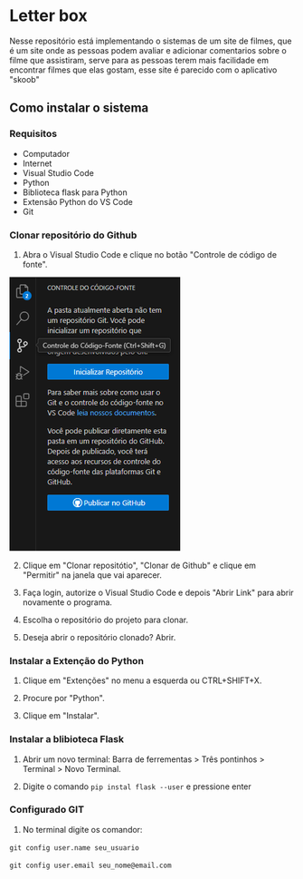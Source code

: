 # Letter box
Nesse repositório está implementando o sistemas de um site de filmes, que é um site onde as pessoas podem avaliar e adicionar comentarios sobre o filme que assistiram, serve para as pessoas terem mais facilidade em encontrar filmes que elas gostam, esse site é parecido com o aplicativo "skoob"

## Como instalar o sistema
### Requisitos

- Computador
- Internet 
- Visual Studio Code
- Python
- Biblioteca flask para Python
- Extensão Python do VS Code
- Git

### Clonar repositório do Github
1. Abra o Visual Studio Code e clique no botão "Controle de código de fonte".

![Imagem 01](static/img/Captura%20de%20Tela%20(1).png)

2. Clique em "Clonar repositótio", "Clonar de Github" e clique em "Permitir" na janela que vai aparecer.

3. Faça login, autorize o Visual Studio Code e depois "Abrir Link" para abrir novamente o programa.

4. Escolha o repositório do projeto para clonar.

5. Deseja abrir o repositório clonado? Abrir.


### Instalar a Extenção do Python
1.  Clique em "Extenções" no menu a esquerda ou CTRL+SHIFT+X.

2. Procure por "Python".

3. Clique em "Instalar".

### Instalar a blibioteca Flask
1. Abrir um novo terminal: Barra de ferrementas > Três pontinhos > Terminal > Novo Terminal.

2. Digite o comando `pip instal flask --user` e pressione enter 


### Configurado GIT
1. No terminal digite os comandor:

`git config user.name seu_usuario`

`git config user.email seu_nome@email.com`
